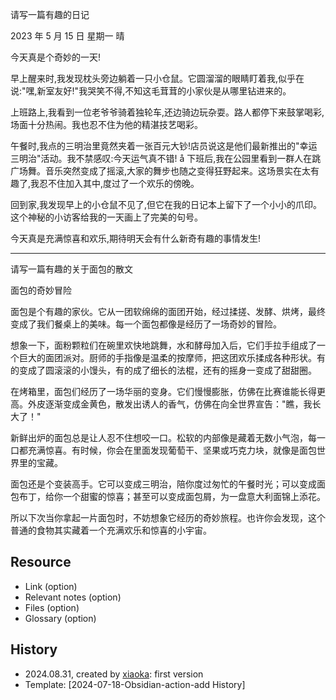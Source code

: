 请写一篇有趣的日记

2023 年 5 月 15 日 星期一 晴

今天真是个奇妙的一天!

早上醒来时,我发现枕头旁边躺着一只小仓鼠。它圆溜溜的眼睛盯着我,似乎在说:"嘿,新室友好!"我哭笑不得,不知这毛茸茸的小家伙是从哪里钻进来的。

上班路上,我看到一位老爷爷骑着独轮车,还边骑边玩杂耍。路人都停下来鼓掌喝彩,场面十分热闹。我也忍不住为他的精湛技艺喝彩。

午餐时,我点的三明治里竟然夹着一张百元大钞!店员说这是他们最新推出的"幸运三明治"活动。我不禁感叹:今天运气真不错!
å
下班后,我在公园里看到一群人在跳广场舞。音乐突然变成了摇滚,大家的舞步也随之变得狂野起来。这场景实在太有趣了,我忍不住加入其中,度过了一个欢乐的傍晚。

回到家,我发现早上的小仓鼠不见了,但它在我的日记本上留下了一个小小的爪印。这个神秘的小访客给我的一天画上了完美的句号。

今天真是充满惊喜和欢乐,期待明天会有什么新奇有趣的事情发生!

---

请写一篇有趣的关于面包的散文

面包的奇妙冒险

面包是个有趣的家伙。它从一团软绵绵的面团开始，经过揉搓、发酵、烘烤，最终变成了我们餐桌上的美味。每一个面包都像是经历了一场奇妙的冒险。

想象一下，面粉颗粒们在碗里欢快地跳舞，水和酵母加入后，它们手拉手组成了一个巨大的面团派对。厨师的手指像是温柔的按摩师，把这团欢乐揉成各种形状。有的变成了圆滚滚的小馒头，有的成了细长的法棍，还有的摇身一变成了甜甜圈。

在烤箱里，面包们经历了一场华丽的变身。它们慢慢膨胀，仿佛在比赛谁能长得更高。外皮逐渐变成金黄色，散发出诱人的香气，仿佛在向全世界宣告："瞧，我长大了！"

新鲜出炉的面包总是让人忍不住想咬一口。松软的内部像是藏着无数小气泡，每一口都充满惊喜。有时候，你会在里面发现葡萄干、坚果或巧克力块，就像是面包世界里的宝藏。

面包还是个变装高手。它可以变成三明治，陪你度过匆忙的午餐时光；可以变成面包布丁，给你一个甜蜜的惊喜；甚至可以变成面包屑，为一盘意大利面锦上添花。

所以下次当你拿起一片面包时，不妨想象它经历的奇妙旅程。也许你会发现，这个普通的食物其实藏着一个充满欢乐和惊喜的小宇宙。

## Resource

- Link (option)
- Relevant notes (option)
- Files (option)
- Glossary (option)

## History

- 2024.08.31, created by [xiaoka](https://www.xiaokaup.com/): first version
- Template: [2024-07-18-Obsidian-action-add History]
